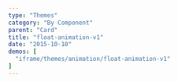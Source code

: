 ```yaml
---
type: "Themes"
category: "By Component"
parent: "Card"
title: "float-animation-v1"
date: "2015-10-10"
demos: [
  "iframe/themes/animation/float-animation-v1"
]
---
```

